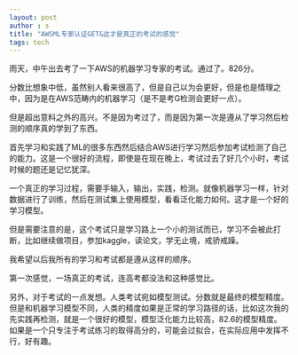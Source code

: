 ```yaml
---
layout: post
author : s
title: "AWSML专家认证GET&这才是真正的考试的感觉"
tags: tech
---
```


雨天，中午出去考了一下AWS的机器学习专家的考试。通过了。826分。

分数比想象中低，虽然别人看来很高了，但是自己以为会更好，但是也是情理之中，因为是在AWS范畴内的机器学习（是不是考G检测会更好一点）。

但是超出意料之外的高兴。不是因为考过了，而是因为第一次是遵从了学习然后检测的顺序真的学到了东西。

首先学习和实践了ML的很多东西然后结合AWS进行学习然后参加考试检测了自己的能力。这是一个很好的流程，即使是在现在晚上，考试过去了好几个小时，考试时候的题还是记忆犹深。

一个真正的学习过程，需要手输入，输出，实践，检测。就像机器学习一样，针对数据进行了训练，然后在测试集上使用模型，看看泛化能力如何。这才是一个好的学习模型。

但是需要注意的是，这个考试只是学习路上一个小的测试而已，学习不会被此打断，比如继续做项目，参加kaggle，读论文，学无止境，戒骄戒躁。

我希望以后我所有的学习和考试都是遵从这样的顺序。

第一次感觉，一场真正的考试，连高考都没法和这种感觉比。

另外，对于考试的一点发想。人类考试宛如模型测试。分数就是最终的模型精度。但是和机器学习模型不同，人类的精度如果是正常的学习路径的话，比如这次我的先实践再检测，就是一个很好的模型，模型泛化能力比较高，82.6的模型精度。如果是一个只专注于考试练习的取得高分的，可能会过拟合，在实际应用中发挥不行，好有趣。
